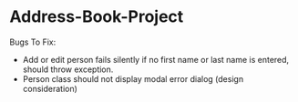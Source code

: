 # Address-Book-Project

Bugs To Fix:
* Add or edit person fails silently if no first name or last name is entered, should throw exception.
* Person class should not display modal error dialog (design consideration)
